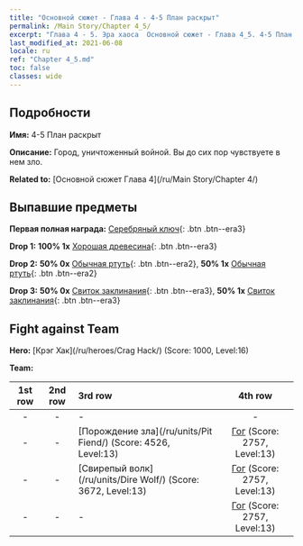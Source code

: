 ```yaml
---
title: "Основной сюжет - Глава 4 - 4-5 План раскрыт"
permalink: /Main Story/Chapter 4_5/
excerpt: "Глава 4 - 5. Эра хаоса  Основной сюжет - Глава 4_5. 4-5 План раскрыт"
last_modified_at: 2021-06-08
locale: ru
ref: "Chapter 4_5.md"
toc: false
classes: wide
---
```


## Подробности

 **Имя:** 4-5 План раскрыт

 **Описание:** Город, уничтоженный войной. Вы до сих пор чувствуете в нем зло.

 **Related to:** [Основной сюжет Глава 4](/ru/Main Story/Chapter 4/)

## Выпавшие предметы

 **Первая полная награда:** [Серебряный ключ](/ItemsRU/con_693/){: .btn .btn--era3}

 **Drop 1:** **100% 1x** [Хорошая древесина](/ItemsRU/mat_13/){: .btn .btn--era3}

 **Drop 2:** **50% 0x** [Обычная ртуть](/ItemsRU/mat_8/){: .btn .btn--era2}, **50% 1x** [Обычная ртуть](/ItemsRU/mat_8/){: .btn .btn--era2}

 **Drop 3:** **50% 0x** [Свиток заклинания](/ItemsRU/con_694/){: .btn .btn--era3}, **50% 1x** [Свиток заклинания](/ItemsRU/con_694/){: .btn .btn--era3}


## Fight against Team
 **Hero:** [Крэг Хак](/ru/heroes/Crag Hack/) (Score: 1000, Level:16)

 **Team:**


  | 1st row | 2nd row | 3rd row | 4th row |
  |:----:|:----:|:----|:----:|
  | - | - | - | - |
  | - | - | [Порождение зла](/ru/units/Pit Fiend/) (Score: 4526, Level:13)  | [Гог](/ru/units/Gog/) (Score: 2757, Level:13)  |
  | - | - | [Свирепый волк](/ru/units/Dire Wolf/) (Score: 3672, Level:13)  | [Гог](/ru/units/Gog/) (Score: 2757, Level:13)  |
  | - | - | - | [Гог](/ru/units/Gog/) (Score: 2757, Level:13)  |


